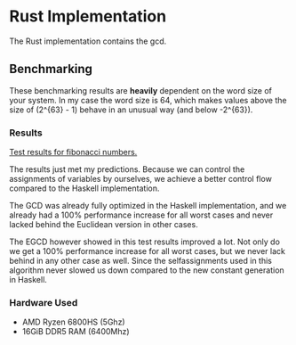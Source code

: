 # Rust Implementation
The Rust implementation contains the gcd.

## Benchmarking

These benchmarking results are **heavily** dependent on
the word size of your system. In my case the word size is 64,
which makes values above the size of (2^{63} - 1) behave in an unusual way (and below -2^{63}).


### Results
[Test results for fibonacci numbers.](https://github.com/two-horned/ring/issues/5)

The results just met my predictions. 
Because we can control the assignments of variables by ourselves,
we achieve a better control flow compared to the Haskell implementation.

The GCD was already fully optimized in the Haskell implementation, and
we already had a 100% performance increase for all worst cases and
never lacked behind the Euclidean version in other cases.

The EGCD however showed in this test results improved a lot.
Not only do we get a 100% performance increase for all worst cases,
but we never lack behind in any other case as well. Since the
selfassignments used in this algorithm never slowed us down
compared to the new constant generation in Haskell.

### Hardware Used
- AMD Ryzen 6800HS (5Ghz)
- 16GiB DDR5 RAM (6400Mhz)
